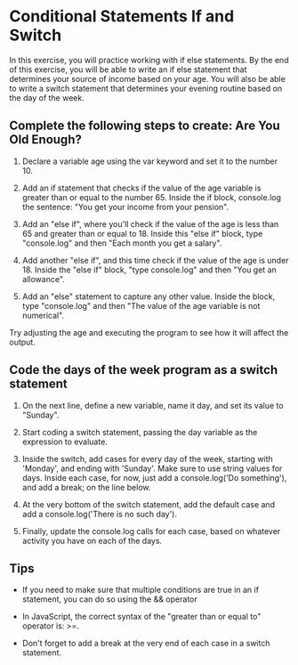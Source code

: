 # Conditional Statements If and Switch

In this exercise, you will practice working with if else statements. By the end of this exercise, you will be able to write an if else statement that determines your source of income based on your age. You will also be able to write a switch statement that determines your evening routine based on the day of the week.

## Complete the following steps to create: Are You Old Enough?

1. Declare a variable age using the var keyword and set it to the number 10.

2. Add an if statement that checks if the value of the age variable is greater than or equal to the number 65. Inside the if block, console.log the sentence: "You get your income from your pension".

3. Add an "else if", where you'll check if the value of the age is less than 65 and greater than or equal to 18. Inside this "else if" block, type "console.log" and then "Each month you get a salary".

4. Add another "else if", and this time check if the value of the age is under 18. Inside the "else if" block, "type console.log" and then "You get an allowance".

5. Add an "else" statement to capture any other value. Inside the block, type "console.log" and then "The value of the age variable is not numerical".

Try adjusting the age and executing the program to see how it will affect the output.

## Code the days of the week program as a switch statement

1. On the next line, define a new variable, name it day, and set its value to "Sunday".

2. Start coding a switch statement, passing the day variable as the expression to evaluate.

3. Inside the switch, add cases for every day of the week, starting with 'Monday', and ending with 'Sunday'. Make sure to use string values for days. Inside each case, for now, just add a console.log('Do something'), and add a break; on the line below.

4. At the very bottom of the switch statement, add the default case and add a console.log('There is no such day').

5. Finally, update the console.log calls for each case, based on whatever activity you have on each of the days.

## Tips

- If you need to make sure that multiple conditions are true in an if statement, you can do so using the && operator

- In JavaScript, the correct syntax of the "greater than or equal to" operator is: >=.

- Don't forget to add a break at the very end of each case in a switch statement.
